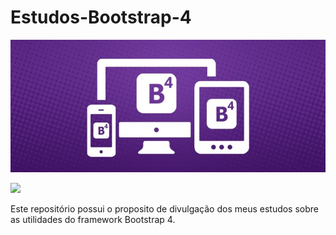 # Estudos-Bootstrap-4

![bootstrap4](/bootstrap4.jpg)

<img src="boostrap4.jpg">
<p>Este repositório possui o proposito de divulgação dos meus estudos sobre as utilidades do framework Bootstrap 4.</p>
